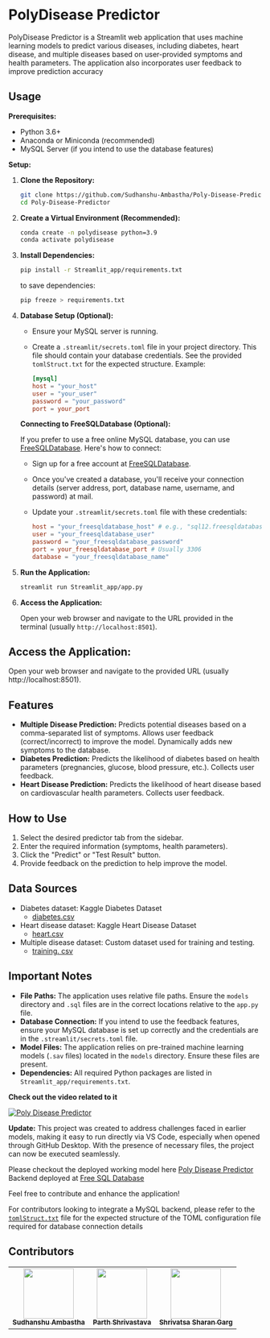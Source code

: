 # PolyDisease Predictor

PolyDisease Predictor is a Streamlit web application that uses machine learning models to predict various diseases, including diabetes, heart disease, and multiple diseases based on user-provided symptoms and health parameters. The application also incorporates user feedback to improve prediction accuracy

## Usage

**Prerequisites:**

  * Python 3.6+
  * Anaconda or Miniconda (recommended)
  * MySQL Server (if you intend to use the database features)

**Setup:**

1.  **Clone the Repository:**

    ```bash
    git clone https://github.com/Sudhanshu-Ambastha/Poly-Disease-Predictor.git
    cd Poly-Disease-Predictor
    ```

2.  **Create a Virtual Environment (Recommended):**

    ```bash
    conda create -n polydisease python=3.9
    conda activate polydisease
    ```

3.  **Install Dependencies:**

    ```bash
    pip install -r Streamlit_app/requirements.txt
    ```
    to save dependencies:
    ```bash
    pip freeze > requirements.txt
    ```

4.  **Database Setup (Optional):**

      * Ensure your MySQL server is running.

      * Create a `.streamlit/secrets.toml` file in your project directory.  This file should contain your database credentials.  See the provided `tomlStruct.txt` for the expected structure.  Example:

        ```toml
        [mysql]
        host = "your_host"
        user = "your_user"
        password = "your_password"
        port = your_port
        ```

    **Connecting to FreeSQLDatabase (Optional):**

      If you prefer to use a free online MySQL database, you can use [FreeSQLDatabase](https://www.freesqldatabase.com/). Here's how to connect:

      * Sign up for a free account at [FreeSQLDatabase](https://www.freesqldatabase.com/).
      * Once you've created a database, you'll receive your connection details (server address, port, database name, username, and password) at mail.
      * Update your `.streamlit/secrets.toml` file with these credentials:

          ```toml
          host = "your_freesqldatabase_host" # e.g., "sql12.freesqldatabase.com"
          user = "your_freesqldatabase_user"
          password = "your_freesqldatabase_password"
          port = your_freesqldatabase_port # Usually 3306
          database = "your_freesqldatabase_name"
          ```

1.  **Run the Application:**

    ```bash
    streamlit run Streamlit_app/app.py
    ```

2.  **Access the Application:**

    Open your web browser and navigate to the URL provided in the terminal (usually `http://localhost:8501`).

## Access the Application:

Open your web browser and navigate to the provided URL (usually http://localhost:8501).

## Features

  * **Multiple Disease Prediction:** Predicts potential diseases based on a comma-separated list of symptoms.  Allows user feedback (correct/incorrect) to improve the model.  Dynamically adds new symptoms to the database.
  * **Diabetes Prediction:** Predicts the likelihood of diabetes based on health parameters (pregnancies, glucose, blood pressure, etc.).  Collects user feedback.
  * **Heart Disease Prediction:** Predicts the likelihood of heart disease based on cardiovascular health parameters. Collects user feedback.

## How to Use

1.  Select the desired predictor tab from the sidebar.
2.  Enter the required information (symptoms, health parameters).
3.  Click the "Predict" or "Test Result" button.
4.  Provide feedback on the prediction to help improve the model.

## Data Sources

- Diabetes dataset: Kaggle Diabetes Dataset
  - [diabetes.csv](https://www.kaggle.com/datasets/akshaydattatraykhare/diabetes-dataset)
- Heart disease dataset: Kaggle Heart Disease Dataset
  - [heart.csv](https://www.kaggle.com/code/desalegngeb/heart-disease-predictions/input)
- Multiple disease dataset: Custom dataset used for training and testing.
  - [training. csv](https://www.kaggle.com/datasets/kaushil268/disease-prediction-using-machine-learning)

## Important Notes

  * **File Paths:** The application uses relative file paths.  Ensure the `models` directory and `.sql` files are in the correct locations relative to the `app.py` file.
  * **Database Connection:** If you intend to use the feedback features, ensure your MySQL database is set up correctly and the credentials are in the `.streamlit/secrets.toml` file.
  * **Model Files:** The application relies on pre-trained machine learning models (`.sav` files) located in the `models` directory.  Ensure these files are present.
  * **Dependencies:** All required Python packages are listed in `Streamlit_app/requirements.txt`.

**Check out the video related to it**

[![Poly Disease Predictor](https://img.youtube.com/vi/G7AvMkZ0VGM/0.jpg)](https://www.youtube.com/watch?v=G7AvMkZ0VGM&t=1s "Poly Disease Predictor")

**Update:**
This project was created to address challenges faced in earlier models, making it easy to run directly via VS Code, especially when opened through GitHub Desktop. With the presence of necessary files, the project can now be executed seamlessly.

Please checkout the deployed working model here [Poly Disease Predictor](https://poly-disease-predictor.streamlit.app/)
Backend deployed at [Free SQL Database](https://www.freesqldatabase.com/account/)

Feel free to contribute and enhance the application!

For contributors looking to integrate a MySQL backend, please refer to the [`tomlStruct.txt`](./.streamlit/tomlStruct.txt) file for the expected structure of the TOML configuration file required for database connection details

## Contributors

<table>
    <tr>
        <td align="center">
        <a href="http://github.com/Sudhanshu-Ambastha">
            <img src="https://avatars.githubusercontent.com/u/135802131?v=4" width="100px;" alt=""/>
            <br />
            <sub><b>Sudhanshu Ambastha </b></sub>
        </a>
        <br />
    </td>
    <td align="center">
        <a href="https://github.com/Vishwas567917">
            <img src="https://avatars.githubusercontent.com/u/139749696?s=100&v=4" width="100px;" alt=""/>
            <br />
            <sub><b>Parth Shrivastava</b></sub>
        </a>
        <br />
    </td>
    <td align="center">
        <a href="https://github.com/Shrivatsa-Sharan-Garg">
            <img src="https://avatars.githubusercontent.com/u/179140208?v=4" width="100px;" alt=""/>
            <br />
            <sub><b>Shrivatsa Sharan Garg</b></sub>
        </a>
        <br/>
    </td>
    </tr>
</table>
